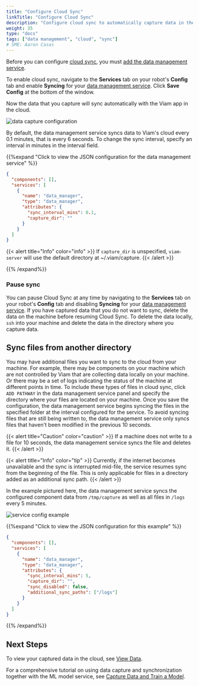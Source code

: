 ```yaml
---
title: "Configure Cloud Sync"
linkTitle: "Configure Cloud Sync"
description: "Configure cloud sync to automatically capture data in the Viam app."
weight: 35
type: "docs"
tags: ["data management", "cloud", "sync"]
# SME: Aaron Casas
---
```


Before you can configure [cloud sync](../#cloud-sync), you must [add the data management service](../configure-data-capture/#add-the-data-management-service).

To enable cloud sync, navigate to the **Services** tab on your robot's **Config** tab and enable **Syncing** for your [data management service](../).
Click **Save Config** at the bottom of the window.

Now the data that you capture will sync automatically with the Viam app in the cloud.

![data capture configuration](/tutorials/data-management/data-management-conf.png)

By default, the data management service syncs data to Viam's cloud every 0.1 minutes, that is every 6 seconds.
To change the sync interval, specify an interval in minutes in the interval field.

{{%expand "Click to view the JSON configuration for the data management service" %}}

```json {class="line-numbers linkable-line-numbers"}
{
  "components": [],
  "services": [
    {
      "name": "data_manager",
      "type": "data_manager",
      "attributes": {
        "sync_interval_mins": 0.1,
        "capture_dir": ""
      }
    }
  ]
}
```

{{< alert title="Info" color="info" >}}
If `capture_dir` is unspecified, `viam-server` will use the default directory at <file>~/.viam/capture</file>.
{{< /alert >}}

{{% /expand%}}

### Pause sync

You can pause Cloud Sync at any time by navigating to the **Services** tab on your robot's **Config** tab and disabling **Syncing** for your [data management service](../).
If you have captured data that you do not want to sync, delete the data on the machine before resuming Cloud Sync.
To delete the data locally, `ssh` into your machine and delete the data in the directory where you capture data.

## Sync files from another directory

You may have additional files you want to sync to the cloud from your machine.
For example, there may be components on your machine which are not controlled by Viam that are collecting data locally on your machine.
Or there may be a set of logs indicating the status of the machine at different points in time.
To include these types of files in cloud sync, click `ADD PATHWAY` in the data management service panel and specify the directory where your files are located on your machine.
Once you save the configuration, the data management service begins syncing the files in the specified folder at the interval configured for the service.
To avoid syncing files that are still being written to, the data management service only syncs files that haven't been modified in the previous 10 seconds.

{{< alert title="Caution" color="caution" >}}
If a machine does not write to a file for 10 seconds, the data management service syncs the file and deletes it.
{{< /alert >}}

{{< alert title="Info" color="tip" >}}
Currently, if the internet becomes unavailable and the sync is interrupted mid-file, the service resumes sync from the beginning of the file.
This is only applicable for files in a directory added as an additional sync path.
{{< /alert >}}

In the example pictured here, the data management service syncs the configured component data from `/tmp/capture` as well as all files in `/logs` every 5 minutes.

![service config example](/services/data/data-service-config.png)

{{%expand "Click to view the JSON configuration for this example" %}}

```json {class="line-numbers linkable-line-numbers"}
{
  "components": [],
  "services": [
    {
      "name": "data_manager",
      "type": "data_manager",
      "attributes": {
        "sync_interval_mins": 5,
        "capture_dir": "",
        "sync_disabled": false,
        "additional_sync_paths": ["/logs"]
      }
    }
  ]
}
```

{{% /expand%}}

## Next Steps

To view your captured data in the cloud, see [View Data](../../../manage/data/view/).

For a comprehensive tutorial on using data capture and synchronization together with the ML model service, see [Capture Data and Train a Model](/tutorials/services/data-mlmodel-tutorial/).
